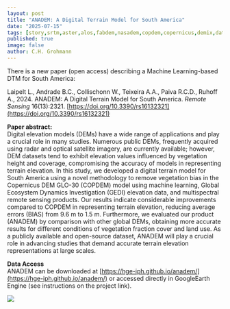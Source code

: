 ```yaml
---
layout: post
title: "ANADEM: A Digital Terrain Model for South America"
date: "2025-07-15"
tags: [story,srtm,aster,alos,fabdem,nasadem,copdem,copernicus,demix,dataset]
published: true
image: false
author: C.H. Grohmann
---
```


There is a new paper (open access) describing a Machine Learning-based DTM for South America:

 Laipelt L., Andrade B.C., Collischonn W., Teixeira A.A., Paiva R.C.D., Ruhoff A., 2024. ANADEM: A Digital Terrain Model for South America. _Remote Sensing_ 16(13):2321. [https://doi.org/10.3390/rs16132321](https://doi.org/10.3390/rs16132321) 

<!--more-->


**Paper abstract:**  
 Digital elevation models (DEMs) have a wide range of applications and play a crucial role in many studies. Numerous public DEMs, frequently acquired using radar and optical satellite imagery, are currently available; however, DEM datasets tend to exhibit elevation values influenced by vegetation height and coverage, compromising the accuracy of models in representing terrain elevation. In this study, we developed a digital terrain model for South America using a novel methodology to remove vegetation bias in the Copernicus DEM GLO-30 (COPDEM) model using machine learning, Global Ecosystem Dynamics Investigation (GEDI) elevation data, and multispectral remote sensing products. Our results indicate considerable improvements compared to COPDEM in representing terrain elevation, reducing average errors (BIAS) from 9.6 m to 1.5 m. Furthermore, we evaluated our product (ANADEM) by comparison with other global DEMs, obtaining more accurate results for different conditions of vegetation fraction cover and land use. As a publicly available and open-source dataset, ANADEM will play a crucial role in advancing studies that demand accurate terrain elevation representations at large scales.

**Data Access**  
ANADEM can be downloaded at [https://hge-iph.github.io/anadem/](https://hge-iph.github.io/anadem/) or accessed directly in GoogleEarth Engine (see instructions on the project link).  


![]({{site.baseurl}}/uploads/img/posts/anadem_figure_difference_amazon_.png)



